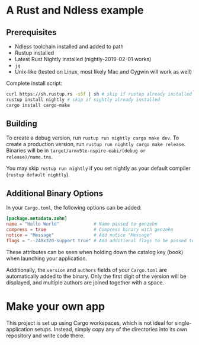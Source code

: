 # A Rust and Ndless example

## Prerequisites
- Ndless toolchain installed and added to path
- Rustup installed
- Latest Rust Nightly installed (nightly-2019-02-01 works)
- `jq`
- Unix-like (tested on Linux, most likely Mac and Cygwin will work as well)

Complete install script:
```bash
curl https://sh.rustup.rs -sSf | sh # skip if rustup already installed
rustup install nightly # skip if nightly already installed
cargo install cargo-make
```

## Building
To create a debug version, run `rustup run nightly cargo make dev`. To create
a production version, run `rustup run nightly cargo make release`. Binaries will
be in `target/armv5te-nspire-eabi/(debug or release)/name.tns`.


You may skip `rustup run nightly` if you set nightly as your default compiler
(`rustup default nightly`).
## Additional Binary Options
In your `Cargo.toml`, the following options can be added:
```toml
[package.metadata.zehn]
name = "Hello World"             # Name passed to genzehn
compress = true                  # Compress binary with genzehn
notice = "Message"               # Add notice "Message"
flags = "--240x320-support true" # Add additional flags to be passed to genzehn
```
These attributes can be seen when holding down the catalog key (book) when
launching your application.

Additionally, the `version` and `authors` fields of your `Cargo.toml` are automatically
added to the binary. Only the first digit of the version will be displayed, and multiple authors
are joined together with a space.

# Make your own app
This project is set up using Cargo workspaces, which is not ideal for single-application
setups. Instead, simply copy any of the directories into its own repository and 
write code there.
